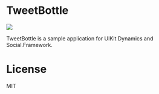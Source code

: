 TweetBottle
===========

![](./tweetbottle_anim.gif)

TweetBottle is a sample application for UIKit Dynamics and Social.Framework.


License
=======

MIT

